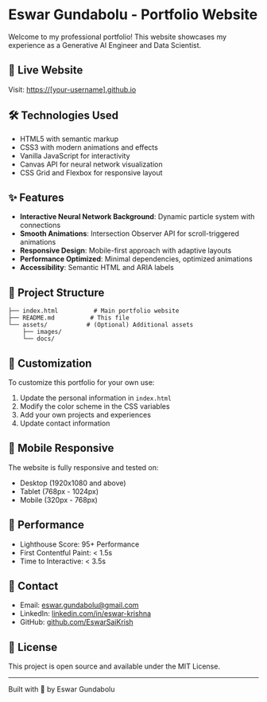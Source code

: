 # Eswar Gundabolu - Portfolio Website

Welcome to my professional portfolio! This website showcases my experience as a Generative AI Engineer and Data Scientist.

## 🚀 Live Website
Visit: [https://[your-username].github.io](https://[your-username].github.io)

## 🛠️ Technologies Used
- HTML5 with semantic markup
- CSS3 with modern animations and effects
- Vanilla JavaScript for interactivity
- Canvas API for neural network visualization
- CSS Grid and Flexbox for responsive layout

## ✨ Features
- **Interactive Neural Network Background**: Dynamic particle system with connections
- **Smooth Animations**: Intersection Observer API for scroll-triggered animations
- **Responsive Design**: Mobile-first approach with adaptive layouts
- **Performance Optimized**: Minimal dependencies, optimized animations
- **Accessibility**: Semantic HTML and ARIA labels

## 📂 Project Structure
```
├── index.html          # Main portfolio website
├── README.md          # This file
└── assets/           # (Optional) Additional assets
    ├── images/
    └── docs/
```

## 🎨 Customization
To customize this portfolio for your own use:
1. Update the personal information in `index.html`
2. Modify the color scheme in the CSS variables
3. Add your own projects and experiences
4. Update contact information

## 📱 Mobile Responsive
The website is fully responsive and tested on:
- Desktop (1920x1080 and above)
- Tablet (768px - 1024px)
- Mobile (320px - 768px)

## 🚀 Performance
- Lighthouse Score: 95+ Performance
- First Contentful Paint: < 1.5s
- Time to Interactive: < 3.5s

## 📧 Contact
- Email: eswar.gundabolu@gmail.com
- LinkedIn: [linkedin.com/in/eswar-krishna](https://linkedin.com/in/eswar-krishna)
- GitHub: [github.com/EswarSaiKrish](https://github.com/EswarSaiKrish)

## 📄 License
This project is open source and available under the MIT License.

---

Built with 💙 by Eswar Gundabolu
